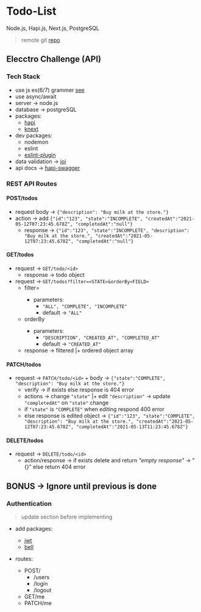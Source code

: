 # Todo-List

Node.js, Hapi.js, Next.js, PostgreSQL

> remote git [repo](https://github.com/compiled-beetle/Todo-List)

## Elecctro Challenge (API)

### Tech Stack

-   use js es(6/7) grammer [see](http://node.green/)
-   use async/await
-   server -> node.js
-   database -> postgreSQL
-   packages:
    -   [hapi](https://hapi.dev/)
    -   [knext](http://knexjs.org/)
-   dev packages:
    -   nodemon
    -   eslint
    -   [eslint-plugin](https://hapi.dev/module/eslint-plugin/)
-   data validation -> [joi](https://joi.dev/)
-   api docs -> [hapi-swagger](https://github.com/glennjones/hapi-swagger)

### REST API Routes

#### POST/todos

-   request body -> `{"description": "Buy milk at the store."}`
-   action -> add `{"id":"123", "state":"INCOMPLETE", "createdAt":"2021-05-12T07:23:45.678Z", "completedAt":"null"}`
    -   response -> `{"id":"123", "state":"INCOMPLETE", "description": "Buy milk at the store.", "createdAt":"2021-05-12T07:23:45.678Z", "completedAt":"null"}`

#### GET/todos

-   request -> `GET/todo/<id>`
    -   response -> todo object
-   request -> `GET/todos?filter=<STATE>&orderBy<FIELD>`
    -   filter=<STATE>
        -   parameters:
            -   `"ALL", "COMPLETE", "INCOMPLETE"`
            -   default -> `"ALL"`
    -   orderBy<FIELD>
        -   parameters:
            -   `"DESCRIPTION", "CREATED_AT", "COMPLETED_AT"`
            -   default -> `"CREATED_AT"`
    -   response -> filtered |+ ordered object array

#### PATCH/todos

-   request -> `PATCH/todo/<id>` + body -> `{"state":"COMPLETE", "description": "Buy milk at the store."}`
    -   verify -> if exists else response is 404 error
    -   actions -> change `"state"` |+ edit `"description"` -> update `"completedAt"` on `"state"` change
    -   if `"state"` is `"COMPLETE"` when editing respond 400 error
    -   else response is edited object -> `{"id":"123", "state":"COMPLETE", "description": "Buy milk at the store.", "createdAt":"2021-05-12T07:23:45.678Z", "completedAt":"2021-05-13T11:23:45.678Z"}`

#### DELETE/todos

-   request -> `DELETE/todo/<id>`
    -   action/response -> if exists delete and return _"empty response"_ -> "{}" else return 404 error

## BONUS -> Ignore until previous is done

### Authentication

> update section before implementing

-   add packages:

    -   [jwt](https://hapi.dev/module/jwt/)
    -   [bell](https://hapi.dev/module/bell/)

-   routes:

    -   POST/
        -   /users
        -   /login
        -   /logout
    -   GET/me
    -   PATCH/me
